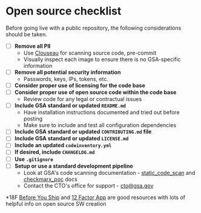 # Open source checklist
Before going live with a public repository, the following considerations should be taken. 

- [ ] **Remove all PII**
  - Use [Clouseau](https://github.com/cfpb/clouseau) for scanning source code, pre-commit
  - Visually inspect each image to ensure there is no GSA-specific information
- [ ] **Remove all potential security information**
  - Passwords, keys, IPs, tokens, etc.
- [ ] **Consider proper use of licensing for the code base**
- [ ] **Consider proper use of open source code within the code base**
  - Review code for any legal or contractual issues
- [ ] **Include GSA standard or updated `README.md`**
  - Have installation instructions documented and tried out before posting
  - Make sure to include and test all configuration dependencies
- [ ] **Include GSA standard or updated `CONTRIBUTING.md` file**
- [ ] **Include GSA standard or updated `LICENSE.md`**
- [ ] **Include an updated `codeinventory.yml`**
- [ ] **If desired, include `CHANGELOG.md`**
- [ ] **Use `.gitignore`**
- [ ] **Setup or use a standard development pipeline**
  - Look at GSA's code scanning documentation - [static_code_scan](https://github.com/GSA/open-source-policy/blob/master/OpenSource_code/static_code_scan.md) and [checkmarx_poc](https://github.com/GSA/open-source-policy/blob/master/OpenSource_code/checkmarx_poc.md) docs
  - Contact the CTO's office for support - cto@gsa.gov

*18F [Before You Ship](https://before-you-ship.18f.gov/) and [12 Factor App](https://12factor.net/) are good resources with lots of helpful info on open source SW creation

